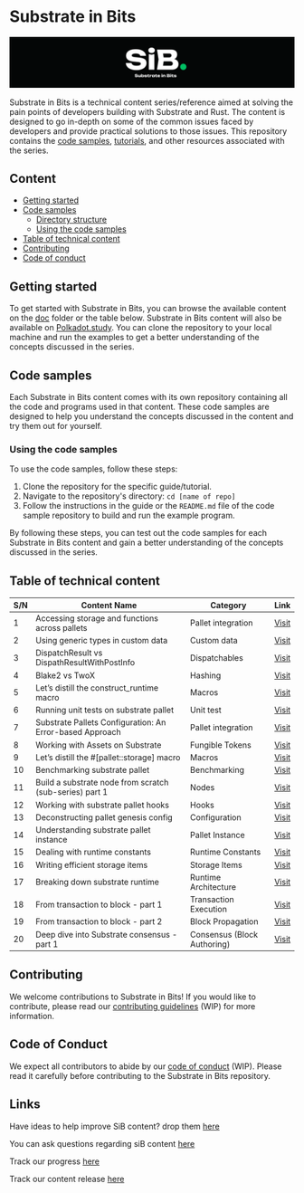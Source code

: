 # Substrate in Bits

![Substrate in Bits](./Images/sibbb.png)

Substrate in Bits is a technical content series/reference aimed at solving the pain points of developers building with Substrate and Rust. The content is designed to go in-depth on some of the common issues faced by developers and provide practical solutions to those issues. This repository contains the [code samples](https://github.com/Chondria/SiB/tree/main/Sandbox), [tutorials](https://github.com/Chondria/SiB/tree/main/docs), and other resources associated with the series.

## Content

- [Getting started](#getting-started)
- [Code samples](#code-samples)
  - [Directory structure](#directory-structure)
  - [Using the code samples](#using-the-code-samples)
- [Table of technical content](#table-of-technical-content)
- [Contributing](#contributing)
- [Code of conduct](#code-of-conduct)

## Getting started

To get started with Substrate in Bits, you can browse the available content on the [doc](https://github.com/Chondria/SiB/tree/main/docs) folder or the table below. Substrate in Bits content will also be available on [Polkadot.study](https://polkadot.study). You can clone the repository to your local machine and run the examples to get a better understanding of the concepts discussed in the series.

## Code samples

Each Substrate in Bits content comes with its own repository containing all the code and programs used in that content. These code samples are designed to help you understand the concepts discussed in the content and try them out for yourself.

### Using the code samples

To use the code samples, follow these steps:

1. Clone the repository for the specific guide/tutorial.
2. Navigate to the repository's directory: `cd [name of repo]`
3. Follow the instructions in the guide or the `README.md` file of the code sample repository to build and run the example program.

By following these steps, you can test out the code samples for each Substrate in Bits content and gain a better understanding of the concepts discussed in the series.

## Table of technical content

| S/N | Content Name | Category | Link |
| --- | --- | --- | --- |
| 1 | Accessing storage and functions across pallets | Pallet integration | [Visit](https://polkadot.study/tutorials/substrate-in-bits/docs/accessing-storage-and-functions-across-pallets) |
| 2 | Using generic types in custom data | Custom data | [Visit](https://polkadot.study/tutorials/substrate-in-bits/docs/using-generic-type-in-custom-data) |
| 3 | DispatchResult vs DispathResultWithPostInfo | Dispatchables | [Visit](https://polkadot.study/tutorials/substrate-in-bits/docs/DispatchResult%20vs%20DispathResultWithPostInfo) |
| 4 | Blake2 vs TwoX | Hashing | [Visit](https://polkadot.study/tutorials/substrate-in-bits/docs/Blake2_128Concat%20vs%20Twox64Concat) |
| 5 | Let’s distill the construct_runtime macro | Macros | [Visit](https://polkadot.study/tutorials/substrate-in-bits/docs/Let%E2%80%99s%20distill%20the%20construct_runtime%20macro) |
| 6 | Running unit tests on substrate pallet | Unit test | [Visit](https://polkadot.study/tutorials/substrate-in-bits/docs/Running-unit-test-on-substrate-pallet) |
| 7 | Substrate Pallets Configuration: An Error-based Approach | Pallet integration | [Visit](https://polkadot.study/tutorials/substrate-in-bits/docs/Substrate%20Pallets%20Configuration:%20An%20Error-based%20Approach) |
| 8 | Working with Assets on Substrate | Fungible Tokens | [Visit](https://polkadot.study/tutorials/substrate-in-bits/docs/working-with-assets-on-substrate) |
| 9 | Let’s distill the #[pallet::storage] macro | Macros | [Visit](./docs/Let’s%20distill%20the%20pallet%20storage%20macro.md) |
| 10 | Benchmarking substrate pallet | Benchmarking | [Visit](./docs/Benchmarking-substrate-pallet.md) |
| 11 | Build a substrate node from scratch (sub-series) part 1 | Nodes | [Visit](./docs/Build%20a%20substrate%20node%20from%20scratch%20(sub-series)%20part%201.md) |
| 12 | Working with substrate pallet hooks | Hooks | [Visit](./docs/working-with-hooks.md) |
| 13 | Deconstructing pallet genesis config | Configuration | [Visit](./docs/deconstructing-pallet-genesis-config.md) |
| 14 | Understanding substrate pallet instance | Pallet Instance | [Visit](./docs/understanding-substrate-pallet-instance.md) |
| 15 | Dealing with runtime constants | Runtime Constants | [Visit](./docs/Dealing%20with%20runtime%20constants.md) |
| 16 | Writing efficient storage items | Storage Items | [Visit](#table-of-technical-content) |
| 17 | Breaking down substrate runtime  | Runtime Architecture | [Visit](./docs/breaking-down-substrate-runtime.md) |
| 18 | From transaction to block - part 1  | Transaction Execution | [Visit](./docs/from-transaction-to-block-part-1.md) |
| 19 | From transaction to block - part 2  | Block Propagation | [Visit](./docs/from-transaction-to-block-part-2.md) |
| 20 | Deep dive into Substrate consensus - part 1  | Consensus (Block Authoring) | [Visit](./docs/deep-dive-into-substrate-consensus-part-1.md) |

## Contributing

We welcome contributions to Substrate in Bits! If you would like to contribute, please read our [contributing guidelines](https://github.com/Chondria/SiB/blob/main/CONTRIBUTING.md) (WIP) for more information.

## Code of Conduct

We expect all contributors to abide by our [code of conduct](https://github.com/Chondria/SiB/blob/main/CODE_OF_CONDUCT.md) (WIP). Please read it carefully before contributing to the Substrate in Bits repository.

## Links

Have ideas to help improve SiB content? drop them [here](https://github.com/Chondria/SiB/discussions/categories/ideas)

You can ask questions regarding siB content [here](https://github.com/Chondria/SiB/discussions/categories/q-a)

Track our progress [here](https://airtable.com/shrrqq3AdMIbaJ4xT)

Track our content release [here](https://airtable.com/shrogrBF0CJ4caIYL)
